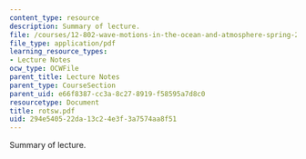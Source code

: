 ```yaml
---
content_type: resource
description: Summary of lecture.
file: /courses/12-802-wave-motions-in-the-ocean-and-atmosphere-spring-2004/294e540522da13c24e3f3a7574aa8f51_rotsw.pdf
file_type: application/pdf
learning_resource_types:
- Lecture Notes
ocw_type: OCWFile
parent_title: Lecture Notes
parent_type: CourseSection
parent_uid: e66f8387-cc3a-8c27-8919-f58595a7d8c0
resourcetype: Document
title: rotsw.pdf
uid: 294e5405-22da-13c2-4e3f-3a7574aa8f51
---
```

Summary of lecture.

